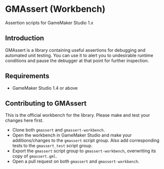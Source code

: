 # GMAssert (Workbench)
Assertion scripts for GameMaker Studio 1.x

## Introduction
GMAssert is a library containing useful assertions for debugging and automated unit testing. You can use it to alert you to undesirable runtime conditions and pause the debugger at that point for further inspection.

## Requirements
- GameMaker Studio 1.4 or above

## Contributing to GMAssert
This is the official workbench for the library. Please make and test your changes here first.
+ Clone both `gmassert` and `gmassert-workbench`.
+ Open the workbench in GameMaker Studio and make your additions/changes to the `gmassert` script group. Also add corresponding tests to the `gmassert_test` script group.
+ Export the `gmassert` script group to `gmassert-workbench`, overwriting its copy of `gmassert.gml`.
+ Open a pull request on both `gmassert` and `gmassert-workbench`.
